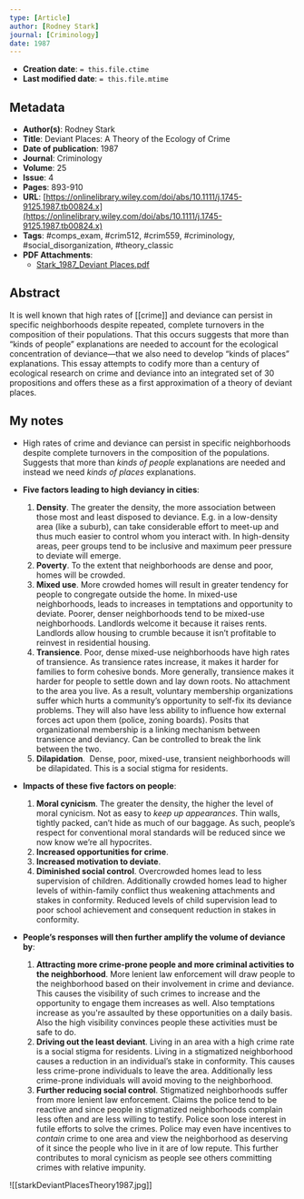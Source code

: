 ```yaml
---
type: [Article]
author: [Rodney Stark]
journal: [Criminology]
date: 1987
---
```


* **Creation date**: `= this.file.ctime`
* **Last modified date**: `= this.file.mtime`

## Metadata

* **Author(s)**: Rodney Stark
* **Title**: Deviant Places: A Theory of the Ecology of Crime
* **Date of publication**: 1987
* **Journal**: Criminology
* **Volume**: 25
* **Issue**: 4
* **Pages**: 893-910
* **URL**: [https://onlinelibrary.wiley.com/doi/abs/10.1111/j.1745-9125.1987.tb00824.x](https://onlinelibrary.wiley.com/doi/abs/10.1111/j.1745-9125.1987.tb00824.x)
* **Tags**: #comps_exam, #crim512, #crim559, #criminology, #social_disorganization, #theory_classic
* **PDF Attachments**:
  * [Stark_1987_Deviant Places.pdf](zotero://open-pdf/library/items/S89SEMDJ)

## Abstract

It is well known that high rates of [[crime]] and deviance can persist in specific neighborhoods despite repeated, complete turnovers in the composition of their populations. That this occurs suggests that more than “kinds of people” explanations are needed to account for the ecological concentration of deviance—that we also need to develop “kinds of places” explanations. This essay attempts to codify more than a century of ecological research on crime and deviance into an integrated set of 30 propositions and offers these as a first approximation of a theory of deviant places.

## My notes

* High rates of crime and deviance can persist in specific neighborhoods despite complete turnovers in the composition of the populations. Suggests that more than *kinds of people* explanations are needed and instead we need *kinds of places* explanations.

* **Five factors leading to high deviancy in cities**:
	1. **Density**. The greater the density, the more association between those most and least disposed to deviance. E.g. in a low-density area (like a suburb), can take considerable effort to meet-up and thus much easier to control whom you interact with. In high-density areas, peer groups tend to be inclusive and maximum peer pressure to deviate will emerge.
	2. **Poverty**. To the extent that neighborhoods are dense and poor, homes will be crowded.
	3. **Mixed use**. More crowded homes will result in greater tendency for people to congregate outside the home. In mixed-use neighborhoods, leads to increases in temptations and opportunity to deviate. Poorer, denser neighborhoods tend to be mixed-use neighborhoods. Landlords welcome it because it raises rents. Landlords allow housing to crumble because it isn’t profitable to reinvest in residential housing.
	4. **Transience**. Poor, dense mixed-use neighborhoods have high rates of transience. As transience rates increase, it makes it harder for families to form cohesive bonds. More generally, transience makes it harder for people to settle down and lay down roots. No attachment to the area you live. As a result, voluntary membership organizations suffer which hurts a community’s opportunity to self-fix its deviance problems. They will also have less ability to influence how external forces act upon them (police, zoning boards). Posits that organizational membership is a linking mechanism between transience and deviancy. Can be controlled to break the link between the two.
	5. **Dilapidation**.  Dense, poor, mixed-use, transient neighborhoods will be dilapidated. This is a social stigma for residents.

* **Impacts of these five factors on people**:
	1. **Moral cynicism**. The greater the density, the higher the level of moral cynicism. Not as easy to *keep up appearances*. Thin walls, tightly packed, can’t hide as much of our baggage. As such, people’s respect for conventional moral standards will be reduced since we now know we’re all hypocrites.
	2. **Increased opportunities for crime**.
	3. **Increased motivation to deviate**.
	4. **Diminished social control**. Overcrowded homes lead to less supervision of children. Additionally crowded homes lead to higher levels of within-family conflict thus weakening attachments and stakes in conformity. Reduced levels of child supervision lead to poor school achievement and consequent reduction in stakes in conformity.

* **People’s responses will then further amplify the volume of deviance by**:
	1. **Attracting more crime-prone people and more criminal activities to the neighborhood**. More lenient law enforcement will draw people to the neighborhood based on their involvement in crime and deviance. This causes the visibility of such crimes to increase and the opportunity to engage them increases as well. Also temptations increase as you're assaulted by these opportunities on a daily basis. Also the high visibility convinces people these activities must be safe to do.
	2. **Driving out the least deviant**. Living in an area with a high crime rate is a social stigma for residents. Living in a stigmatized neighborhood causes a reduction in an individual’s stake in conformity. This causes less crime-prone individuals to leave the area. Additionally less crime-prone individuals will avoid moving to the neighborhood.
	3. **Further reducing social control**. Stigmatized neighborhoods suffer from more lenient law enforcement. Claims the police tend to be reactive and since people in stigmatized neighborhoods complain less often and are less willing to testify. Police soon lose interest in futile efforts to solve the crimes. Police may even have incentives to *contain* crime to one area and view the neighborhood as deserving of it since the people who live in it are of low repute. This further contributes to moral cynicism as people see others committing crimes with relative impunity.

![[starkDeviantPlacesTheory1987.jpg]]